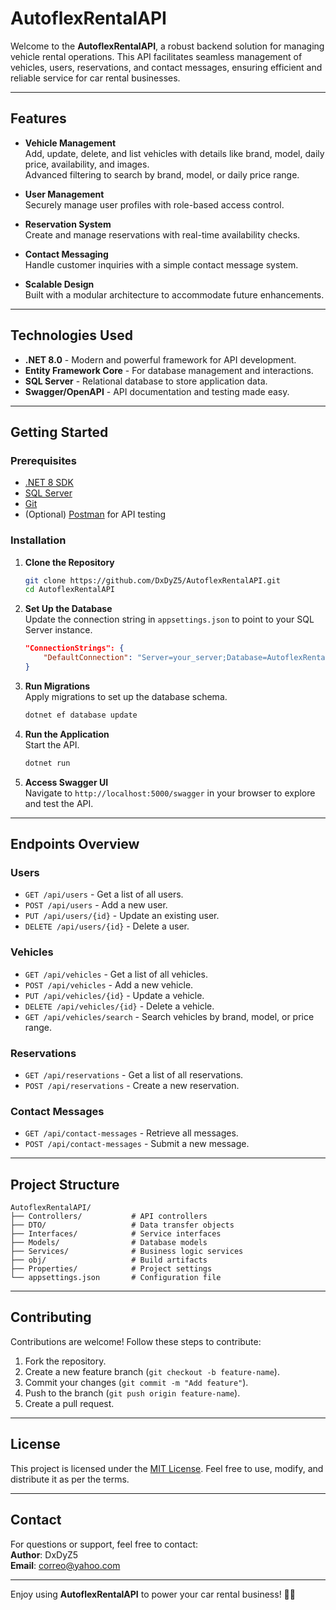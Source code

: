 # **AutoflexRentalAPI**

Welcome to the **AutoflexRentalAPI**, a robust backend solution for managing vehicle rental operations. This API facilitates seamless management of vehicles, users, reservations, and contact messages, ensuring efficient and reliable service for car rental businesses.

---

## **Features**

- **Vehicle Management**  
  Add, update, delete, and list vehicles with details like brand, model, daily price, availability, and images.  
  Advanced filtering to search by brand, model, or daily price range.

- **User Management**  
  Securely manage user profiles with role-based access control.

- **Reservation System**  
  Create and manage reservations with real-time availability checks.

- **Contact Messaging**  
  Handle customer inquiries with a simple contact message system.

- **Scalable Design**  
  Built with a modular architecture to accommodate future enhancements.

---

## **Technologies Used**

- **.NET 8.0** - Modern and powerful framework for API development.  
- **Entity Framework Core** - For database management and interactions.  
- **SQL Server** - Relational database to store application data.  
- **Swagger/OpenAPI** - API documentation and testing made easy.  

---

## **Getting Started**

### **Prerequisites**

- [.NET 8 SDK](https://dotnet.microsoft.com/download)
- [SQL Server](https://www.microsoft.com/en-us/sql-server)
- [Git](https://git-scm.com/)
- (Optional) [Postman](https://www.postman.com/) for API testing

### **Installation**

1. **Clone the Repository**  
   ```bash
   git clone https://github.com/DxDyZ5/AutoflexRentalAPI.git
   cd AutoflexRentalAPI
   ```

2. **Set Up the Database**  
   Update the connection string in `appsettings.json` to point to your SQL Server instance.

   ```json
   "ConnectionStrings": {
       "DefaultConnection": "Server=your_server;Database=AutoflexRental;User Id=your_username;Password=your_password;"
   }
   ```

3. **Run Migrations**  
   Apply migrations to set up the database schema.
   ```bash
   dotnet ef database update
   ```

4. **Run the Application**  
   Start the API.
   ```bash
   dotnet run
   ```

5. **Access Swagger UI**  
   Navigate to `http://localhost:5000/swagger` in your browser to explore and test the API.

---

## **Endpoints Overview**

### **Users**
- `GET /api/users` - Get a list of all users.
- `POST /api/users` - Add a new user.
- `PUT /api/users/{id}` - Update an existing user.
- `DELETE /api/users/{id}` - Delete a user.

### **Vehicles**
- `GET /api/vehicles` - Get a list of all vehicles.
- `POST /api/vehicles` - Add a new vehicle.
- `PUT /api/vehicles/{id}` - Update a vehicle.
- `DELETE /api/vehicles/{id}` - Delete a vehicle.
- `GET /api/vehicles/search` - Search vehicles by brand, model, or price range.

### **Reservations**
- `GET /api/reservations` - Get a list of all reservations.
- `POST /api/reservations` - Create a new reservation.

### **Contact Messages**
- `GET /api/contact-messages` - Retrieve all messages.
- `POST /api/contact-messages` - Submit a new message.

---

## **Project Structure**

```
AutoflexRentalAPI/
├── Controllers/           # API controllers
├── DTO/                   # Data transfer objects
├── Interfaces/            # Service interfaces
├── Models/                # Database models
├── Services/              # Business logic services
├── obj/                   # Build artifacts
├── Properties/            # Project settings
└── appsettings.json       # Configuration file
```

---

## **Contributing**

Contributions are welcome! Follow these steps to contribute:

1. Fork the repository.
2. Create a new feature branch (`git checkout -b feature-name`).
3. Commit your changes (`git commit -m "Add feature"`).
4. Push to the branch (`git push origin feature-name`).
5. Create a pull request.

---

## **License**

This project is licensed under the [MIT License](LICENSE). Feel free to use, modify, and distribute it as per the terms.

---

## **Contact**

For questions or support, feel free to contact:  
**Author**: DxDyZ5  
**Email**: [correo@yahoo.com](mailto:youremail@example.com)

--- 

Enjoy using **AutoflexRentalAPI** to power your car rental business! 🚗✨

